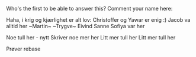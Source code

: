 Who's the first to be able to answer this?
Comment your name here: 

Haha, i krig og kjærlighet er alt lov:
Christoffer og Yawar er enig :) 
Jacob va alltid her
~Martin~
~Trygve~
Eivind
Sanne
Sofiya var her

Noe tull her - nytt
Skriver noe mer her
Litt mer tull her
Litt mer tull her

Prøver rebase
